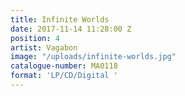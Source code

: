 ```yaml
---
title: Infinite Worlds
date: 2017-11-14 11:28:00 Z
position: 4
artist: Vagabon
image: "/uploads/infinite-worlds.jpg"
catalogue-number: MA0118
format: 'LP/CD/Digital '
---
```


